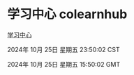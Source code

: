 # 学习中心 colearnhub
[学习中心](http://219.139.199.238:56308/colearnhub/)

2024年 10月 25日 星期五 23:50:02 CST

2024年 10月 25日 星期五 15:50:02 GMT
